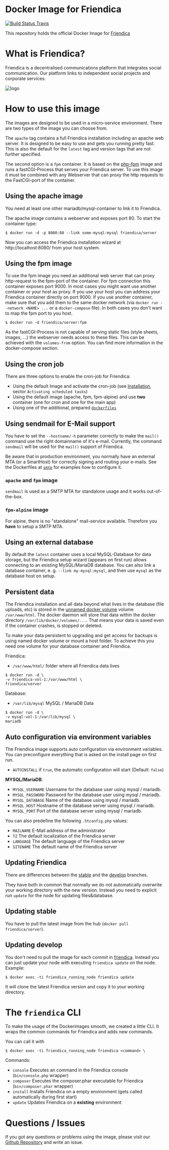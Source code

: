 # Docker Image for Friendica
[![Build Status Travis](https://travis-ci.org/friendica/docker.svg?branch=master)](https://travis-ci.org/friendica/docker)

This repository holds the official Docker Image for [Friendica](https://friendi.ca)

# What is Friendica?

Friendica is a decentralised communications platform that integrates social communication.
Our platform links to independent social projects and corporate services.

![logo](https://cdn.rawgit.com/nupplaphil/friendica-docker/c59f235f/friendica.svg)

# How to use this image
The images are designed to be used in a micro-service environment.
There are two types of the image you can choose from.

The `apache` tag contains a full Friendica installation including an apache web server. 
It is designed to be easy to use and gets you running pretty fast. 
This is also the default for the `latest` tag and version tags that are not further specified.

The second option is a `fpm` container.
It is based on the [php-fpm](https://hub.docker.com/_/php/) image and runs a fastCGI-Process that serves your Friendica server.
To use this image it must be combined with any Webserver that can proxy the http requests to the FastCGI-port of the container.

## Using the apache image
You need at least one other mariadb/mysql-container to link it to Friendica.

The apache image contains a webserver and exposes port 80.
To start the container type:
```console
$ docker run -d -p 8080:80 --link some-mysql:mysql friendica/server 
```

Now you can access the Friendica installation wizard at http://localhost:8080/ from your host system.

## Using the fpm image
To use the fpm image you need an additional web server that can proxy http-request to the fpm-port of the container.
For fpm connection this container exposes port 9000.
In most cases you might want use another container or your host as proxy.
If you use your host you can address your Friendica container directly on port 9000.
If you use another container, make sure that you add them to the same docker network (via `docker run --network <NAME> ...` or a `docker-compose` file).
In both cases you don't want to map the fpm port to you host. 

```console
$ docker run -d friendica/server:fpm
```

As the fastCGI-Process is not capable of serving static files (style sheets, images, ...) the webserver needs access to these files.
This can be achieved with the `volumes-from` option.
You can find more information in the docker-compose section.

## Using the cron job

There are three options to enable the cron-job for Friendica:
- Using the default Image and activate the cron-job (see [Installation](https://friendi.ca/resources/installation/), sector `Activating scheduled tasks`)
- Using the default image (apache, fpm, fpm-alpine) and use **two** container (one for cron and one for the main app)
- Using one of the additional, prepared [`dockerfiles`](https://github.com/friendica/docker/tree/master/.examples/dockerfiles)

## Using sendmail for E-Mail support

You have to set the `--hostname/-h` parameter correctly to make the `mail()` command use the right domainname of it's e-mail.
Currently, the command `sendmail` will be used for the `mail()` support of Friendica.

Be aware that in production environment, you normally have an external MTA (or a SmartHost) for correctly signing and routing your e-mails.
See the Dockerfiles at [`smtp`](https://github.com/friendica/docker/tree/master/.examples/dockerfiles/smtp) for examples how to configure it.

### `apache` and `fpm` image
`sendmail` is used as a SMTP MTA for standalone usage and it works out-of-the-box.

### `fpm-alpine` image
For alpine, there is no "standalone" mail-service available.
Therefore you **have** to setup a SMTP MTA.

## Using an external database
By default the `latest` container uses a local MySQL-Database for data storage, but the Friendica setup wizard (appears on first run) allows connecting to an existing MySQL/MariaDB database.
You can also link a database container, e. g. `--link my-mysql:mysql`, and then use `mysql` as the database host on setup.

## Persistent data
The Friendica installation and all data beyond what lives in the database (file uploads, etc) is stored in the [unnamed docker volume](https://docs.docker.com/engine/tutorials/dockervolumes/#adding-a-data-volume) volume `/var/www/html`.
The docker daemon will store that data within the docker directory `/var/lib/docker/volumes/...`.
That means your data is saved even if the container crashes, is stopped or deleted.

To make your data persistent to upgrading and get access for backups is using named docker volume or mount a host folder.
To achieve this you need one volume for your database container and Friendica.

Friendica:
- `/var/www/html/` folder where all Friendica data lives
```console
$ docker run -d \
-v friendica-vol-1:/var/www/html \
friendica/server
```

Database:
- `/var/lib/mysql` MySQL / MariaDB Data
```console
$ docker run -d \
-v mysql-vol-1:/var/lib/mysql \
mariadb
```

## Auto configuration via environment variables
The Friendica image supports auto configuration via environment variables.
You can preconfigure everything that is asked on the install page on first run. 

- `AUTOINSTALL` if `true`, the automatic configuration will start (Default: `false`)

__MYSQL/MariaDB__:
- `MYSQL_USERNAME` Username for the database user using mysql / mariadb.
- `MYSQL_PASSWORD` Password for the database user using mysql / mariadb.
- `MYSQL_DATABASE` Name of the database using mysql / mariadb.
- `MYSQL_HOST` Hostname of the database server using mysql / mariadb.
- `MYSQL_PORT` Port of the database server using mysql / mariadb.

You can also predefine the following `.htconfig.php` values:
- `MAILNAME` E-Mail address of the administrator
- `TZ` The default localization of the Friendica server
- `LANGUAGE` The default language of the Friendica server
- `SITENAME` The default name of the Friendica server

## Updating Friendica

There are differences between the [stable](https://github.com/friendica/docker/tree/master/stable/) and the [develop](https://github.com/friendica/docker/tree/master/develop/) branches.

They have both in common that normally we do not automatically overwrite your working directory with the new version.
Instead you need to explicit run `update` for the node for updating files&database.

## Updating stable 
You have to pull the latest image from the hub (`docker pull friendica/server`).

## Updating develop
You don't need to pull the image for each commit in [friendica](https://github.com/friendica/friendica/).
Instead you can just update your node with executing `friendica update` on the node.
Example:
```console
$ docker exec -ti friendica_running_node friendica update
```
It will clone the latest Friendica version and copy it to your working directory.

# The `friendica` CLI

To make the usage of the Dockerimages smooth, we created a little CLI.
It wraps the common commands for Friendica and adds new commands.

You can call it with
```console
$ docker exec -ti friendica_running_node friendica <command> \
```

Commands:
- `console` Executes an command in the Friendica console (`bin/console.php` wrapper)
- `composer` Executes the composer.phar executable for Friendica (`bin/composer.phar` wrapper)
- `install` Installs Friendica on a empty environment (gets called automatically during first start) 
- `update` Updates Friendica on a **existing** environment


# Questions / Issues
If you got any questions or problems using the image, please visit our [Github Repository](https://github.com/friendica/docker) and write an issue.  